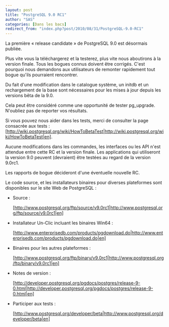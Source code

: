 ```yaml
---
layout: post
title: "PostgreSQL 9.0 RC1"
author: "SAS"
categories: [Dans les bacs]
redirect_from: "index.php?post/2010/08/31/PostgreSQL-9.0-RC1"
---
```





<!--more-->


La première « release candidate » de PostgreSQL 9.0 est désormais publiée. 



Plus vite vous la téléchargerez et la testerez, plus vite nous aboutirons à la version finale. Tous les bogues connus doivent être corrigés. C'est pourquoi nous demandons aux utilisateurs de remonter rapidement tout bogue qu'ils pourraient rencontrer.



Du fait d'une modification dans le catalogue système, un initdb et un rechargement de la base sont nécessaires pour les mises à jour depuis les versions bêta de la 9.0.

Cela peut être considéré comme une opportunité de tester pg_upgrade. N'oubliez pas de reporter vos résultats.



Si vous pouvez nous aider dans les tests, merci de consulter la page consacrée aux tests : [http://wiki.postgresql.org/wiki/HowToBetaTest|http://wiki.postgresql.org/wiki/HowToBetaTest|en].



Aucune modifications dans les commandes, les interfaces ou les API n'est attendue entre cette RC et la version finale. Les applications qui utiliseront la version 9.0 peuvent (devraient) être testées au regard de la version 9.0rc1. 



Les rapports de bogue décideront d'une éventuelle nouvelle RC.



Le code source, et les installateurs binaires pour diverses plateformes sont disponibles sur le site Web de PostgreSQL :

* Source :

  [http://www.postgresql.org/ftp/source/v9.0rc1|http://www.postgresql.org/ftp/source/v9.0rc1|en]

* Installateur Un-Clic incluant les binaires Win64 :

  [http://www.enterprisedb.com/products/pgdownload.do|http://www.enterprisedb.com/products/pgdownload.do|en]

* Binaires pour les autres plateformes :

  [http://www.postgresql.org/ftp/binary/v9.0rc1|http://www.postgresql.org/ftp/binary/v9.0rc1|en]

* Notes de version :

  [http://developer.postgresql.org/pgdocs/postgres/release-9-0.html|http://developer.postgresql.org/pgdocs/postgres/release-9-0.html|en]

* Participer aux tests :

  [http://www.postgresql.org/developer/beta|http://www.postgresql.org/developer/beta|en]